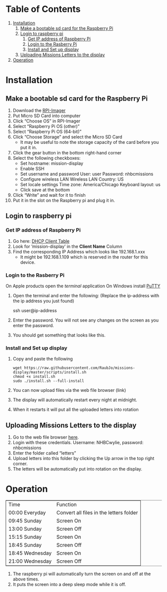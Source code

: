 
# Table of Contents

1.  [Installation](#org988f366)
    1.  [Make a bootable sd card for the Raspberry Pi](#orgadf920a)
    2.  [Login to raspberry pi](#orgb2b2e5c)
        1.  [Get IP address of Raspberry Pi](#orgb6e900c)
        2.  [Login to the Rasberry Pi](#orga26b09c)
        3.  [Install and Set up display](#org4b851df)
    3.  [Uploading Missions Letters to the display](#orgdbc6c8d)
2.  [Operation](#orgf2ddee9)



<a id="org988f366"></a>

# Installation


<a id="orgadf920a"></a>

## Make a bootable sd card for the Raspberry Pi

1.  Download the [RPI-Imager](https://www.raspberrypi.com/software/)
2.  Put Micro SD Card into computer
3.  Click &ldquo;Choose OS&rdquo; in RPI-Imager
4.  Select &ldquo;Raspberry Pi OS (other)&rdquo;
5.  Select &ldquo;Raspberry Pi OS (64-bit)&rdquo;
6.  Click &ldquo;Choose Storage&rdquo; and select the Micro SD Card
    -   It may be useful to note the storage capacity of the card before you put it in.
7.  Click the gear button in the bottom right-hand corner
8.  Select the following checkboxes:
    -   Set hostname: mission-display
    -   Enable SSH
    -   Set username and password
        User: user
        Password: nhbcmissions
    -   Configure wireless LAN
        Wireless LAN Country: US
    -   Set locale settings
        Time zone: America/Chicago
        Keyboard layout: us
    -   Click save at the bottom
9.  Click &ldquo;Write&rdquo; and wait for it to finish
10. Put it in the slot on the Raspberry pi and plug it in.


<a id="orgb2b2e5c"></a>

## Login to raspberry pi


<a id="orgb6e900c"></a>

### Get IP address of Raspberry Pi

1.  Go here: [DHCP Client Table](http://192.168.1.1/DHCPTable.asp)
2.  Look for &rsquo;mission-display&rsquo; in the **Client Name** Column
3.  Find the corresponding IP Address which looks like 192.168.1.xxx
    -   It might be 192.168.1.109 which is reserved in the router for this device.


<a id="orga26b09c"></a>

### Login to the Rasberry Pi

On Apple products open the *terminal* application
On Windows install [PuTTY](https://www.chiark.greenend.org.uk/~sgtatham/putty/latest.html)

1.  Open the terminal and enter the following: (Replace the ip-address with the ip address you just found)

    ssh user@ip-address

1.  Enter the password. You will not see any changes on the screen as you enter the password.
2.  You should get something that looks like this.


<a id="org4b851df"></a>

### Install and Set up display

1.  Copy and paste the following
    
        wget https://raw.githubusercontent.com/RaubJo/missions-display/master/scripts/install.sh
        chmod +x install.sh
        sudo ./install.sh --full-install
2.  You can now upload files via the web file browser (link)
3.  The display will automatically restart every night at midnight.
4.  When it restarts it will put all the uploaded letters into rotation


<a id="orgdbc6c8d"></a>

## Uploading Missions Letters to the display

1.  Go to the web file browser [here](http://192.168.1.109:8080).
2.  Login with these credentials. Username: NHBCwylie, password: nhbcmissions
3.  Enter the folder called &ldquo;letters&rdquo;
4.  Upload letters into this folder by clicking the Up arrow in the top right corner.
5.  The letters will be automatically put into rotation on the display.


<a id="orgf2ddee9"></a>

# Operation

<table border="2" cellspacing="0" cellpadding="6" rules="groups" frame="hsides">


<colgroup>
<col  class="org-left" />

<col  class="org-left" />
</colgroup>
<tbody>
<tr>
<td class="org-left">Time</td>
<td class="org-left">Function</td>
</tr>


<tr>
<td class="org-left">00:00 Everyday</td>
<td class="org-left">Convert all files in the letters folder</td>
</tr>


<tr>
<td class="org-left">09:45 Sunday</td>
<td class="org-left">Screen On</td>
</tr>


<tr>
<td class="org-left">13:00 Sunday</td>
<td class="org-left">Screen Off</td>
</tr>


<tr>
<td class="org-left">15:15 Sunday</td>
<td class="org-left">Screen On</td>
</tr>


<tr>
<td class="org-left">18:45 Sunday</td>
<td class="org-left">Screen Off</td>
</tr>


<tr>
<td class="org-left">18:45 Wednesday</td>
<td class="org-left">Screen On</td>
</tr>


<tr>
<td class="org-left">21:00 Wednesday</td>
<td class="org-left">Screen Off</td>
</tr>
</tbody>
</table>

1.  The raspberry pi will automatically turn the screen on and off at the above times.
2.  It puts the screen into a deep sleep mode while it is off.

